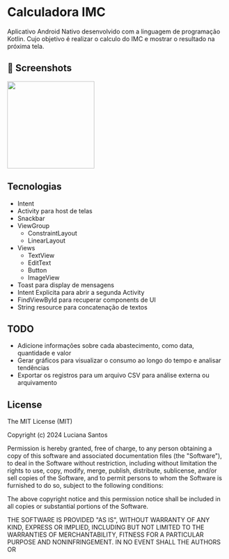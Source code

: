 # Calculadora IMC
Aplicativo Android Nativo desenvolvido com a linguagem de programação Kotlin. Cujo objetivo é realizar o calculo do IMC e mostrar o resultado na próxima tela.

## :camera_flash: Screenshots

<img src="https://github.com/user-attachments/assets/933b85b3-a8eb-4b8d-9f0e-b1e1a391ade5" width=200>

## Tecnologias

* Intent
* Activity para host de telas
* Snackbar
* ViewGroup
    - ConstraintLayout
    - LinearLayout
* Views
    - TextView
    - EditText
    - Button
    - ImageView
* Toast para display de mensagens
* Intent Explicita para abrir a segunda Activity
* FindViewById para recuperar components de UI
* String resource para concatenação de textos

## TODO
* Adicione informações sobre cada abastecimento, como data, quantidade e valor
* Gerar gráficos para visualizar o consumo ao longo do tempo e analisar tendências
* Exportar os registros para um arquivo CSV para análise externa ou arquivamento

## License
The MIT License (MIT)

Copyright (c) 2024 Luciana Santos

Permission is hereby granted, free of charge, to any person obtaining a copy of
this software and associated documentation files (the "Software"), to deal in
the Software without restriction, including without limitation the rights to
use, copy, modify, merge, publish, distribute, sublicense, and/or sell copies of
the Software, and to permit persons to whom the Software is furnished to do so,
subject to the following conditions:

The above copyright notice and this permission notice shall be included in all
copies or substantial portions of the Software.

THE SOFTWARE IS PROVIDED "AS IS", WITHOUT WARRANTY OF ANY KIND, EXPRESS OR
IMPLIED, INCLUDING BUT NOT LIMITED TO THE WARRANTIES OF MERCHANTABILITY, FITNESS
FOR A PARTICULAR PURPOSE AND NONINFRINGEMENT. IN NO EVENT SHALL THE AUTHORS OR
